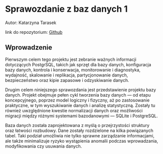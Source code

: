 Sprawozdanie z baz danych 1
========================

Autor: Katarzyna Tarasek

link do repozytorium:
[Github](https://github.com/kasia-ta/sprawozdanie)

Wprowadzenie
---------------

  Pierwszym celem tego projektu jest zebranie ważnych informacji dotyczących PostgrSQL, takich jak sprzęt dla bazy danych, konfiguracja bazy danych, kontrola i konserwacja, monitorowanie i diagnostyka, wydajność, skalowanie i replikacja, partycjonowanie danych, bezpieczeństwo oraz kipie zapasowe i odzyskiwanie danych.

  Drugim celem niniejszego sprawozdania jest przedstawienie projektu bazy danych. Projekt obejmuje pełen cykl tworzenia bazy danych — od etapu koncepcyjnego, poprzez model logiczny i fizyczny, aż po zastosowanie praktyczne, w tym wyszukiwanie danych i analizę statystyczną. Zostały tu również uwzględnione kwestie normalizacji danych oraz możliwości migracji między różnymi systemami bazodanowymi — SQLite i PostgreSQL.

  Baza danych została zaprojektowana z myślą o przejrzystości struktury oraz łatwości rozbudowy. Dane zostały rozdzielone na kilka powiązanych tabel. Taki podział umożliwia nie tylko sprawne zarządzanie informacjami, ale także minimalizuje ryzyko wystąpienia anomalii podczas wprowadzania, modyfikowania czy usuwania danych.
 
